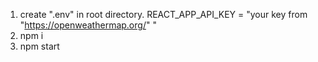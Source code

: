 1. create ".env" in root directory.  REACT_APP_API_KEY = "your key from "https://openweathermap.org/" "
2. npm i
3. npm start
